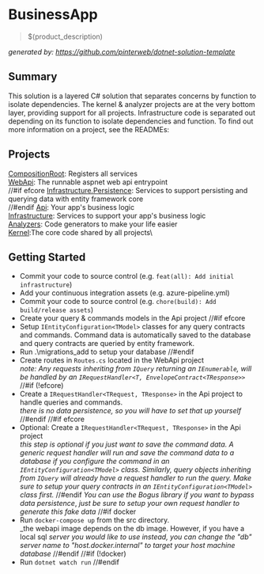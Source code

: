 # BusinessApp
> $(product_description)

_generated by: https://github.com/pinterweb/dotnet-solution-template_

## Summary

This solution is a layered C# solution that separates concerns by function to
isolate dependencies. The kernel & analyzer projects are at the very bottom layer,
providing support for all projects. Infrastructure code is separated out depending
on its function to isolate dependencies and function. To find out more information
on a project, see the READMEs:

## Projects

[CompositionRoot](./src/BusinessApp.CompositionRoot): Registers all services\
[WebApi](/CSharp/src/BusinessApp.WebApi): The runnable aspnet web api entrypoint\
//#if efcore
[Infrastructure.Persistence](./src/BusinessApp.Infrastructure.Persistence):
Services to support persisting and querying data with entity framework core\
//#endif
[Api](./src/BusinessApp.Api): Your app's business logic\
[Infrastructure](./src/BusinessApp.Infrastructure): Services to support
your app's business logic\
[Analyzers](./src/BusinessApp.Analyzers): Code generators to make your
life easier\
[Kernel](./src/BusinessApp.Kernel):The core code shared by all projects\

## Getting Started

- Commit your code to source control (e.g. `feat(all): Add initial infrastructure`)
- Add your continuous integration assets (e.g. azure-pipeline.yml)
- Commit your code to source control (e.g. `chore(build): Add build/release assets`)
- Create your query & commands models in the Api project
//#if efcore
- Setup `IEntityConfiguration<TModel>` classes for any query contracts and
  commands. Command data is automatically saved to the database and query
  contracts are queried by entity framework.
- Run .\migrations_add to setup your database
//#endif
- Create routes in `Routes.cs` located in the WebApi project\
  _note: Any requests inheriting from `IQuery` returning an `IEnumerable`, will_
  _be handled by an `IRequestHandler<T, EnvelopeContract<TResponse>>`_
//#if (!efcore)
- Create a `IRequestHandler<TRequest, TResponse>` in the Api project to handle
   queries and commands.\
   _there is no data persistence, so you will have to set that up yourself_
//#endif
//#if efcore
- Optional: Create a `IRequestHandler<TRequest, TResponse>` in the Api project\
   _this step is optional if you just want to save the command data. A generic_
   _request handler will run and save the command data to a database if you_
   _configure the command in an `IEntityConfiguration<TModel>` class._
   _Similarly, query objects inheriting from `IQuery` will already have a request_
   _handler to run the query. Make sure to setup your query contracts in an_
   _`IEntityConfiguration<TModel>` class first._
//#endif
   _You can use the Bogus library if you want to bypass data persistence_,
   _just be sure to setup your own request handler to generate this fake data_
//#if docker
- Run `docker-compose up` from the src directory.\
  _the webapi image depends on the db image. However, if you have a local sql
  _server you would like to use instead, you can change the "db" server name_
  _to "host.docker.internal" to target your host machine database_
//#endif
//#if (!docker)
- Run `dotnet watch run`
//#endif
